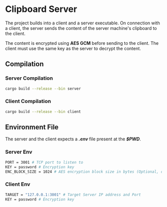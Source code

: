 # Clipboard Server

The project builds into a client and a server executable. On connection with a client, the server sends the content of the server machine's clipboard to the client.

The content is encrypted using **AES GCM** before sending to the client. The client must use the same key as the server to decrypt the content.

## Compilation

### Server Compilation

```bash
cargo build --release --bin server
```

### Client Compilation

```bash
cargo build --release --bin client
```

## Environment File

The server and the client expects a ***.env*** file present at the ***$PWD***.

### Server Env

```bash
PORT = 3001 # TCP port to listen to
KEY = password # Encryption key
ENC_BLOCK_SIZE = 1024 # AES encryption block size in bytes (Optional, default to 1MB)
```

### Client Env

```bash
TARGET = "127.0.0.1:3001" # Target Server IP address and Port
KEY = password # Encryption key
```